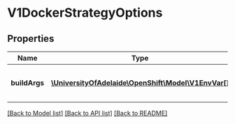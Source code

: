 # V1DockerStrategyOptions

## Properties
Name | Type | Description | Notes
------------ | ------------- | ------------- | -------------
**buildArgs** | [**\UniversityOfAdelaide\OpenShift\Model\V1EnvVar[]**](V1EnvVar.md) | Args contains any build arguments that are to be passed to Docker.  See https://docs.docker.com/engine/reference/builder/#/arg for more details | [optional] 

[[Back to Model list]](../README.md#documentation-for-models) [[Back to API list]](../README.md#documentation-for-api-endpoints) [[Back to README]](../README.md)


